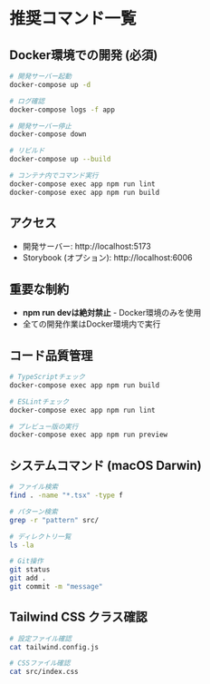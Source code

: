 # 推奨コマンド一覧

## Docker環境での開発 (必須)
```bash
# 開発サーバー起動
docker-compose up -d

# ログ確認
docker-compose logs -f app

# 開発サーバー停止
docker-compose down

# リビルド
docker-compose up --build

# コンテナ内でコマンド実行
docker-compose exec app npm run lint
docker-compose exec app npm run build
```

## アクセス
- 開発サーバー: http://localhost:5173
- Storybook (オプション): http://localhost:6006

## 重要な制約
- **npm run devは絶対禁止** - Docker環境のみを使用
- 全ての開発作業はDocker環境内で実行

## コード品質管理
```bash
# TypeScriptチェック
docker-compose exec app npm run build

# ESLintチェック
docker-compose exec app npm run lint

# プレビュー版の実行
docker-compose exec app npm run preview
```

## システムコマンド (macOS Darwin)
```bash
# ファイル検索
find . -name "*.tsx" -type f

# パターン検索
grep -r "pattern" src/

# ディレクトリ一覧
ls -la

# Git操作
git status
git add .
git commit -m "message"
```

## Tailwind CSS クラス確認
```bash
# 設定ファイル確認
cat tailwind.config.js

# CSSファイル確認
cat src/index.css
```